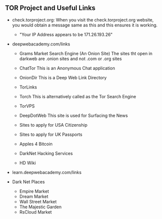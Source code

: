 TOR Project and Useful Links
----------------------------

- check.torproject.org:
    When you visit the check.torproject.org website, you would obtain a message same as this and this ensures it is working. 
    - "Your IP Address appears to be 171.26.193.26"

- deepwebacademy.com/links
    - Grams Market Search Engine            (An Onion Site)
        The sites tht open in darkweb are .onion sites and not .com or .org sites

    - ChatTor
        This is an Anonymous Chat application

    - OnionDir
        This is a Deep Web Link Directory
    
    - TorLinks

    - Torch
        This is alternatively called as the Tor Search Engine

    - TorVPS
    
    - DeepDotWeb
        This site is used for Surfacing the News
    
    - Sites to apply for USA Citizenship

    - Sites to apply for UK Passports
    
    - Apples 4 Bitcoin
    
    - DarkNet Hacking Services
    
    - HD Wiki

- learn.deepwebacademy.com/links

- Dark Net Places
    - Empire Market
    - Dream Market
    - Wall Street Market
    - The Majestic Garden
    - RsCloud Market

